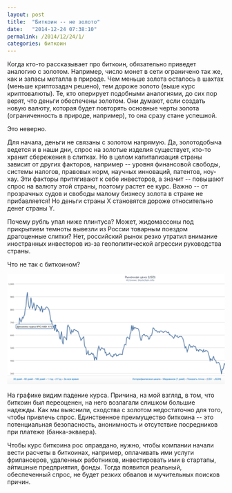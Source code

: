 ```yaml
---
layout: post
title:  "Биткоин -- не золото"
date:   "2014-12-24 07:38:10"
permalink: /2014/12/24/1/
categories: биткоин
---
```


Когда кто-то рассказывает про биткоин, обязательно приведет аналогию с
золотом. Например, число монет в сети ограничено так же, как и запасы
металла в природе. Чем меньше золота осталось в шахтах (меньше
криптозадач решено), тем дороже золото (выше курс криптовалюты). Те,
кто оперирует подобными аналогиями, до сих пор верят, что деньги
обеспечены золотом. Они думают, если создать новую валюту, которая
будет повторять основные черты золота (ограниченность в природе,
например), то она сразу стане успешной.

Это неверно.

Для начала, деньги не связаны с золотом напрямую. Да, золотодобыча
ведется и в наши дни, спрос на золотые изделия существует, кто-то
хранит сбережения в слитках. Но в целом капитализация страны зависит
от других факторов, например -- уровня финансовой свободы, системы
налогов, правовых норм, научных инноваций, патентов, ноу-хау. Эти
факторы притягивают к себе инвесторов, а значит -- повышают спрос на
валюту этой страны, поэтому растет ее курс. Важно -- от прозрачных
судов и свободы малому бизнесу золота в стране не прибавляется! Но
деньги страны X становятся дороже относительно денег страны Y.

Почему рубль упал ниже плинтуса? Может, жидомассоны под прикрытием
темноты вывезли из России товарным поездом драгоценные слитки? Нет,
российский рынок резко утратил внимание иностранных инвесторов из-за
геополитической агрессии руководства страны.

Что не так с биткоином?

![screenshot](/assets/static/Screen-Shot-2014-12-24-at-10.22.12.png)

На графике видим падение курса. Причина, на мой взгляд, в том, что
биткоин был переоценен, на него возлагали слишком большие надежды. Как
мы выяснили, сходства с золотом недостаточно для того, чтобы привлечь
спрос. Единственное преимущество биткоина -- это потенциальная
безопасность, анонимность и отсутствие посредников при платеже
(банка-экваера).

Чтобы курс биткоина рос оправдано, нужно, чтобы компании начали вести
расчеты в биткоинах, например, оплачивать ими услуги фрилансеров,
удаленных работников, инвестировать ими в стартапы, айтишные
предприятия, фонды. Тогда появится реальный, обеспеченный спрос, не
будет резких обвалов и мучительных поисков причин.
